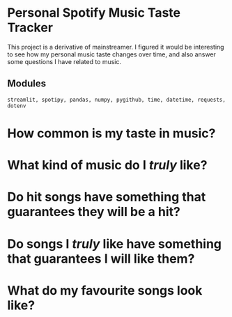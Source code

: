# Personal Spotify Music Taste Tracker

This project is a derivative of mainstreamer. I figured it would be interesting to see how my personal music taste changes over time, and also answer some questions I have related to music. 

## Modules 
`streamlit, spotipy, pandas, numpy, pygithub, time, datetime, requests, dotenv`

# How common is my taste in music? 
# What kind of music do I *truly* like? 
# Do hit songs have something that guarantees they will be a hit? 
# Do songs I *truly* like have something that guarantees I will like them? 
# What do my favourite songs look like? 
